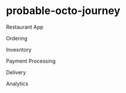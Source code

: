 # probable-octo-journey

Restaurant App

Ordering 

Invesntory

Payment Processing

Delivery

Analytics

